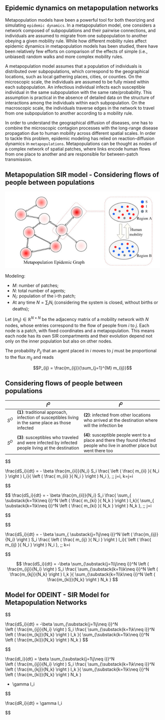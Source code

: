 

## Epidemic dynamics on metapopulation networks
 
Metapopulation models have been a powerful tool for both theorizing and simulating ``epidemic dynamics``. In
a metapopulation model, one considers a network composed of subpopulations and their pairwise connections,
and individuals are assumed to migrate from one subpopulation to another obeying a given mobility rule. While
how different mobility rules affect epidemic dynamics in metapopulation models has been studied, there have been
relatively few efforts on comparison of the effects of simple (i.e., unbiased) random walks and more complex
mobility rules. 

A metapopulation model assumes that a population of individuals is distributed over subpopulations, which correspond to the geographical locations, such as local gathering places, cities, or counties. On the microscopic scale, the individuals are assumed to be fully mixed within each subpopulation. An infectious individual infects each susceptible individual in the same subpopulation with the same rate/probability. This assumption is practical in the absence of detailed data on the structure of interactions among the individuals within each subpopulation. On the macroscopic scale, the individuals traverse edges in the network to travel from one subpopulation to another according to a mobility rule.

In order to understand the geographical diffusion of diseases, one has to combine the microscopic contagion processes with the long-range disease propagation due to human mobility across different spatial scales. In order to tackle this problem, epidemic modeling has relied on reaction-diffusion dynamics in ``metapopulations``. Metapopulations can be thought as nodes of a complex network of spatial patches, where links encode human flows from one place to another and are responsible for between-patch transmission.

## Metapopulation SIR model - Considering flows of people between populations

<center>

![MetapopSIR](MetaSIR2.jpeg)

</center>

Modeling:

- $M$: number of patches;
- $N$: total number of agents;
- $N_i$: population of the i-th patch;
- At any time $N = \sum_{i} N_i$ (considering the system is closed, without births or deaths);

Let $(m_{ij}) \in \mathbb{R}^{N \times N}$ be the adjacency matrix of a mobility network with $N$ nodes, whose entries correspond to the flow of people from $i$ to $j$. Each node is a patch, with fixed coordinates and a metapopulation. This means each node has its own SIR compartments and their evolution depend not only on the inner population but also on other nodes.

The probability $P_{ij}$ that an agent placed in $i$ moves to $j$ must be proportional to the flux $m_{ij}$ and reads

$$P_{ij} = \frac{m_{ij}}{\sum_{j=1}^{M} m_{ij}}$$

## Considering flows of people between populations

|        | $I^{O}$                                                                                           | $I^{D}$                                                                                                                       |
|--------|--------------------------------------------------------------------------------------------------|------------------------------------------------------------------------------------------------------------------------------|
| $S^{O}$ | **(1)**: traditional approach,  infection of susceptibles living in the same place as those infected | **(2)**: infected from other locations who arrived at the destination where will the infection be                                |
| $S^{D}$ | **(3)**: susceptibles who traveled and  were infected by infected people  living at the destination  | **(4)**: susceptible people went to a place  and there they found infected people  who live in another place but went  there too |

$$

\frac{dS_i}{dt} = - \beta \frac{m_{ii}}{N_i} S_i 
\frac{ \left ( \frac{ m_{ii} }{ N_i } \right ) I_i}{ 
\left ( \frac{ m_{ii} }{ N_i } \right ) N_i }, \;\; j=i, k=j=i

$$

$$ 
\frac{dS_i}{dt} = - \beta \frac{m_{ii}}{N_i} S_i
\frac{ \sum_{ \substack{k=1\\k\neq i}}^N  \left ( \frac{ m_{ki} }{ N_k } \right ) I_k}{ 
 \sum_{ \substack{k=1\\k\neq i}}^N \left ( \frac{ m_{ki} }{ N_k } \right ) N_k }, \;\; j=i

$$

$$

\frac{dS_i}{dt} = - \beta \sum_{ \substack{j=1\\j\neq i}}^N \left ( \frac{m_{ij}}{N_i} \right ) S_i \frac{ \left ( \frac{ m_{ij} }{ N_i } \right ) I_i}{ 
\left ( \frac{ m_{ij} }{ N_i } \right ) N_i }, \;\; k=i

$$

$$
\frac{dS_i}{dt} = -\beta \sum_{\substack{j=1\\j\neq i}}^N  
\left ( \frac{m_{ij}}{N_i} \right ) S_i 
\frac{ \sum_{\substack{k=1\\k\neq i}}^N  
\left ( \frac{m_{kj}}{N_k} \right ) I_k }{ \sum_{\substack{k=1\\k\neq i}}^N  
\left ( \frac{m_{ki}}{N_k} \right ) N_k }
$$

## Model for ODEINT - SIR Model for Metapopulation Networks 

$$

\frac{dS_i}{dt} = -\beta \sum_{\substack{j=1\\j\neq i}}^N  
\left ( \frac{m_{ij}}{N_i} \right ) S_i 
\frac{ \sum_{\substack{k=1\\k\neq i}}^N  
\left ( \frac{m_{kj}}{N_k} \right ) I_k }{ \sum_{\substack{k=1\\k\neq i}}^N  
\left ( \frac{m_{ki}}{N_k} \right ) N_k }
$$

$$

\frac{dI_i}{dt} = \beta \sum_{\substack{j=1\\j\neq i}}^N  
\left ( \frac{m_{ij}}{N_i} \right ) S_i 
\frac{ \sum_{\substack{k=1\\k\neq i}}^N  
\left ( \frac{m_{kj}}{N_k} \right ) I_k }{ \sum_{\substack{k=1\\k\neq i}}^N  
\left ( \frac{m_{ki}}{N_k} \right ) N_k }
- \gamma  I_i 

$$

\frac{dR_i}{dt} = \gamma I_i 

$$
